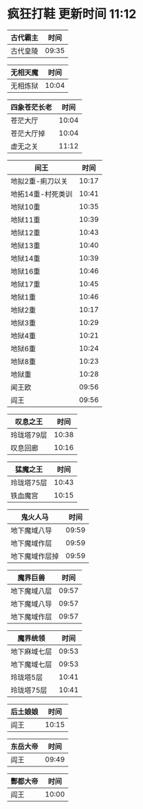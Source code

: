# 疯狂打鞋 更新时间 11:12

| 古代霸主   | 时间    |
|--------|-------|
| 古代皇陵 | 09:35 |

| 无相天魔   | 时间    |
|--------|-------|
| 无相炼狱 | 10:04 |

| 四象苍茫长老   | 时间    |
|--------|-------|
| 苍茫大厅 | 10:04 |
| 苍茫大厅掉 | 10:04 |
| 虚无之关 | 11:12 |

| 间王   | 时间    |
|--------|-------|
| 地拟2重-痢刀以关 | 10:17 |
| 地拓14重-村死类训 | 10:41 |
| 地狱10重 | 10:35 |
| 地狱11重 | 10:39 |
| 地狱12重 | 10:43 |
| 地狱13重 | 10:40 |
| 地狱14重 | 10:39 |
| 地狱16重 | 10:46 |
| 地狱17重 | 10:45 |
| 地狱1重 | 10:46 |
| 地狱2重 | 10:17 |
| 地狱3重 | 10:29 |
| 地狱4重 | 10:21 |
| 地狱6重 | 10:24 |
| 地狱8重 | 10:23 |
| 地狱重 | 10:28 |
| 闻王欧 | 09:56 |
| 阎王 | 09:56 |

| 叹息之王   | 时间    |
|--------|-------|
| 玲珑塔79层 | 10:38 |
| 叹息回廊 | 10:16 |

| 猛魔之王   | 时间    |
|--------|-------|
| 玲珑塔75层 | 10:43 |
| 铁血魔宫 | 10:15 |

| 鬼火人马   | 时间    |
|--------|-------|
| 地下魔域八导 | 09:59 |
| 地下魔域作层 | 09:59 |
| 地下魔域作层掉 | 09:59 |

| 魔界巨兽   | 时间    |
|--------|-------|
| 地下魔域八层 | 09:57 |
| 地下魔域八导 | 09:57 |
| 地下魔域作层 | 09:57 |

| 魔界统领   | 时间    |
|--------|-------|
| 地下麻域七层 | 09:53 |
| 地下魔域七层 | 09:53 |
| 玲珑塔5层 | 10:41 |
| 玲珑塔75层 | 10:41 |

| 后土娘娘   | 时间    |
|--------|-------|
| 阎王 | 10:15 |

| 东岳大帝   | 时间    |
|--------|-------|
| 阎王 | 09:49 |

| 酆都大帝   | 时间    |
|--------|-------|
| 阎王 | 10:00 |